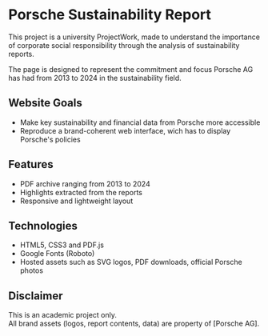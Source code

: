 # Porsche Sustainability Report

This project is a university ProjectWork, made to understand the importance of corporate social responsibility through the analysis of sustainability reports.

The page is designed to represent the commitment and focus Porsche AG has had from 2013 to 2024 in the sustainability field.

## Website Goals

- Make key sustainability and financial data from Porsche more accessible
- Reproduce a brand-coherent web interface, wich has to display Porsche's policies

## Features

- PDF archive ranging from 2013 to 2024
- Highlights extracted from the reports
- Responsive and lightweight layout

## Technologies

- HTML5, CSS3 and PDF.js
- Google Fonts (Roboto)
- Hosted assets such as SVG logos, PDF downloads, official Porsche photos

## Disclaimer
  This is an academic project only.  
  All brand assets (logos, report contents, data) are property of [Porsche AG].
